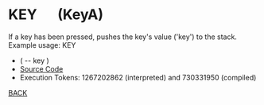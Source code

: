 # KEY &emsp; (KeyA)
If a key has been pressed, pushes the key's value ('key') to the stack. Example usage: KEY
* ( -- key )
* [Source Code](../words/shando/KeyA.cs)
* Execution Tokens: 1267202862 (interpreted) and 730331950 (compiled)


[BACK](builtins.md#KeyA)
